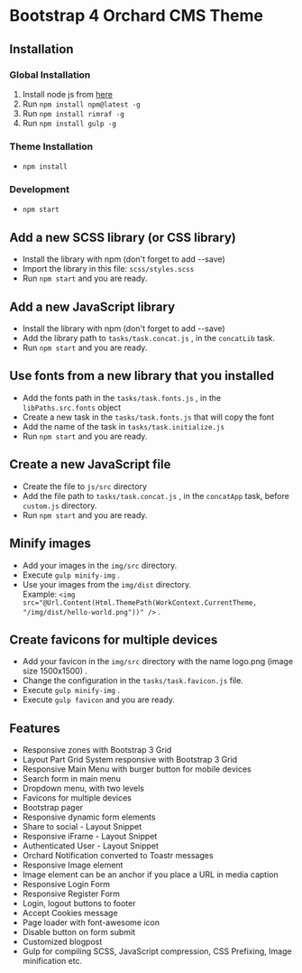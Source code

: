 # Bootstrap 4 Orchard CMS Theme

## Installation
### Global Installation
1. Install node js from [here](https://nodejs.org/en/download)
2. Run `npm install npm@latest -g`
3. Run `npm install rimraf -g`
4. Run `npm install gulp -g`

### Theme Installation
+ `npm install`

### Development
+ `npm start`

## Add a new SCSS library (or CSS library)
+ Install the library with npm (don't forget to add --save)
+ Import the library in this file: `scss/styles.scss`
+ Run `npm start` and you are ready.

## Add a new JavaScript library
+ Install the library with npm (don't forget to add --save)
+ Add the library path to `tasks/task.concat.js` , in the `concatLib` task.
+ Run `npm start` and you are ready.

## Use fonts from a new library that you installed
+ Add the fonts path in the `tasks/task.fonts.js` , in the `libPaths.src.fonts` object
+ Create a new task in the `tasks/task.fonts.js` that will copy the font
+ Add the name of the task in `tasks/task.initialize.js`
+ Run `npm start` and you are ready.

## Create a new JavaScript file
+ Create the file to `js/src` directory
+ Add the file path to `tasks/task.concat.js` , in the `concatApp` task, before `custom.js` directory.
+ Run `npm start` and you are ready.

## Minify images
+ Add your images in the `img/src` directory.
+ Execute `gulp minify-img` .
+ Use your images from the `img/dist` directory.  
  Example: `<img src="@Url.Content(Html.ThemePath(WorkContext.CurrentTheme, "/img/dist/hello-world.png"))" />` .

## Create favicons for multiple devices
+ Add your favicon in the `img/src` directory with the name logo.png (image size 1500x1500) .
+ Change the configuration in the `tasks/task.favicon.js` file.
+ Execute `gulp minify-img` .
+ Execute `gulp favicon` and you are ready.

## Features
+ Responsive zones with Bootstrap 3 Grid
+ Layout Part Grid System responsive with Bootstrap 3 Grid
+ Responsive Main Menu with burger button for mobile devices
+ Search form in main menu
+ Dropdown menu, with two levels
+ Favicons for multiple devices
+ Bootstrap pager
+ Responsive dynamic form elements
+ Share to social - Layout Snippet
+ Responsive iFrame - Layout Snippet
+ Authenticated User - Layout Snippet
+ Orchard Notification converted to Toastr messages
+ Responsive Image element
+ Image element can be an anchor if you place a URL in media caption
+ Responsive Login Form
+ Responsive Register Form
+ Login, logout buttons to footer
+ Accept Cookies message
+ Page loader with font-awesome icon
+ Disable button on form submit
+ Customized blogpost
+ Gulp for compiling SCSS, JavaScript compression, CSS Prefixing, Image minification etc.